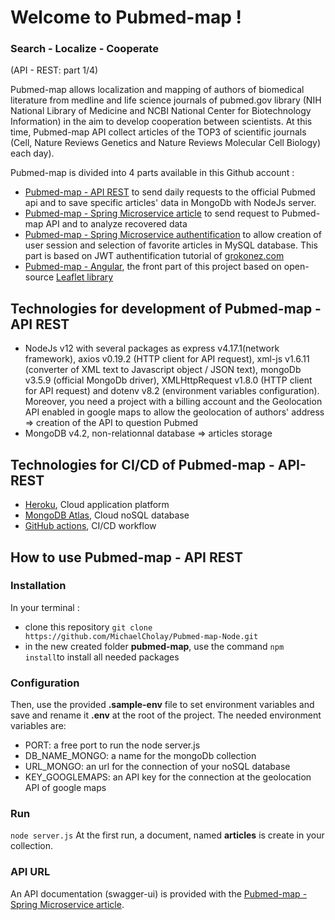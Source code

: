 # Welcome to Pubmed-map !
 ### Search - Localize - Cooperate
 
 (API - REST: part 1/4)

Pubmed-map allows localization and mapping of authors of biomedical literature from medline and life science journals of pubmed.gov library (NIH National Library of Medicine and NCBI National Center for Biotechnology Information) in the aim to develop cooperation between scientists. At this time, Pubmed-map API collect articles of the TOP3 of scientific journals (Cell, Nature Reviews Genetics and Nature Reviews Molecular Cell Biology) each day).
 
Pubmed-map is divided into 4 parts available in this Github account :
   
   - [Pubmed-map - API REST]([https://github.com/MichaelCholay/Pubmed-map-Node](https://github.com/MichaelCholay/Pubmed-map-Node)) to send daily requests to the official Pubmed api and to save specific articles' data in MongoDb with NodeJs server.
   - [Pubmed-map - Spring Microservice article]([https://github.com/MichaelCholay/Pubmed-map-spring-articles](https://github.com/MichaelCholay/Pubmed-map-spring-articles)) to send request to Pubmed-map API and to analyze recovered data
   - [Pubmed-map - Spring Microservice authentification]([https://github.com/MichaelCholay/Pubmed-map-spring-jwt](https://github.com/MichaelCholay/Pubmed-map-spring-jwt)) to allow creation of user session and selection of favorite articles in MySQL database. This part is based on JWT authentification tutorial of [grokonez.com](http://www.grokonez.com)
   - [Pubmed-map - Angular]([https://github.com/MichaelCholay/Pubmed-map-Front](https://github.com/MichaelCholay/Pubmed-map-Front)), the front part of this project based on open-source [Leaflet library]([http://www.leafletjs.com](http://www.leafletjs.com))
 

## Technologies for development of Pubmed-map - API REST
   
   - NodeJs v12 with several packages as express v4.17.1(network framework), axios v0.19.2 (HTTP client for API request), xml-js v1.6.11 (converter of XML text to Javascript object / JSON text), mongoDb v3.5.9 (official MongoDb driver), XMLHttpRequest v1.8.0 (HTTP client for API request) and dotenv v8.2 (environment variables configuration). Moreover, you need a project with a billing account and the Geolocation API  enabled in google maps to allow the geolocation of authors' address ⇒ creation of the API to question Pubmed
   - MongoDB v4.2, non-relationnal database ⇒ articles storage
   
## Technologies for CI/CD of Pubmed-map - API-REST
   
   - [Heroku](www.heroku.com), Cloud application platform
   - [MongoDB Atlas]([https://www.mongodb.com/cloud/atlas](https://www.mongodb.com/cloud/atlas)), Cloud noSQL database
   - [GitHub actions]([https://fr.github.com/features/actions](https://fr.github.com/features/actions)), CI/CD workflow

## How to use Pubmed-map - API REST

### Installation
   In your terminal :
   - clone this repository `git clone https://github.com/MichaelCholay/Pubmed-map-Node.git`
   - in the new created folder **pubmed-map**, use the command `npm install`to install all needed packages

### Configuration
Then, use the provided **.sample-env** file to set environment variables and save and rename it **.env** at the root of the project. The needed environment variables are:
   - PORT: a free port to run the node server.js
   - DB_NAME_MONGO: a name for the mongoDb collection
   - URL_MONGO: an url for the connection of your noSQL database
   - KEY_GOOGLEMAPS: an API key for the connection at the geolocation API of google maps

### Run
`node server.js`
At the first run, a document, named **articles** is create in your collection.

### API URL
An API documentation (swagger-ui) is provided with the  [Pubmed-map - Spring Microservice article]([https://github.com/MichaelCholay/Pubmed-map-spring-articles](https://github.com/MichaelCholay/Pubmed-map-spring-articles)).
#
